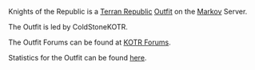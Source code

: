 Knights of the Republic is a [Terran Republic](../../factions/Terran_Republic.md)
[Outfit](../../terminology/Outfit.md) on the [Markov](../servers/Markov.md) Server.

The Outfit is led by ColdStoneKOTR.

The Outfit Forums can be found at
[KOTR Forums](http://tavernraiders.com/forums/index.php).

Statistics for the Outfit can be found
[here](http://www.planetsidestats.net/outfits.php?world_id=3&outfit_id=9464).
